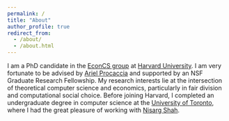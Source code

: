 ```yaml
---
permalink: /
title: "About"
author_profile: true
redirect_from: 
  - /about/
  - /about.html
---
```


I am a PhD candidate in the [EconCS group](https://econcs.seas.harvard.edu) at [Harvard University](https://www.seas.harvard.edu). I am very fortunate to be advised by [Ariel Procaccia](http://procaccia.info) and supported by an NSF Graduate Research Fellowship. My research interests lie at the intersection of theoretical computer science and economics, particularly in fair division and computational social choice. Before joining Harvard, I completed an undergraduate degree in computer science at the [University of Toronto](https://www.utoronto.ca), where I had the great pleasure of working with [Nisarg Shah](http://www.cs.toronto.edu/~nisarg/index.html).